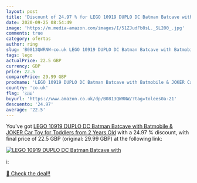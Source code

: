 ```yaml
---
layout: post
title: 'Discount of 24.97 % for LEGO 10919 DUPLO DC Batman Batcave with '
date: 2020-09-25 08:54:49
image: 'https://m.media-amazon.com/images/I/51ZJudFb8sL._SL200_.jpg'
comments: true
category: ofertas
author: ring
slug: 'B0813QWRNW-co.uk LEGO 10919 DUPLO DC Batman Batcave with Batmobile &...'
tags: lego
actualPrice: 22.5 GBP
currency: GBP
price: 22.5
comparePrice: 29.99 GBP
prodname: 'LEGO 10919 DUPLO DC Batman Batcave with Batmobile & JOKER Car Toy for Toddlers from 2 Years Old'
country: 'co.uk'
flag: '🇬🇧'
buyurl: 'https://www.amazon.co.uk/dp/B0813QWRNW/?tag=tolees0a-21'
descuento: '24.97'
average: '22.5'
---
```


You've got [LEGO 10919 DUPLO DC Batman Batcave with Batmobile & JOKER Car Toy for Toddlers from 2 Years Old](https://www.amazon.co.uk/dp/B0813QWRNW/?tag=tolees0a-21) with a  24.97 % discount, with final price of 22.5 GBP (original: 29.99 GBP) at the following link:

[![LEGO 10919 DUPLO DC Batman Batcave with ](https://m.media-amazon.com/images/I/51ZJudFb8sL._SL200_.jpg)](https://www.amazon.co.uk/dp/B0813QWRNW/?tag=tolees0a-21)

ℹ️:


[🛒 Check the deal!!](https://www.amazon.co.uk/dp/B0813QWRNW/?tag=tolees0a-21)
